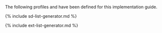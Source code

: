 The following profiles and have been defined for this implementation guide.

{% include sd-list-generator.md %}

{% include ext-list-generator.md %}